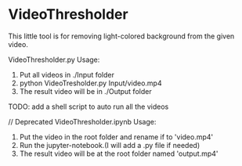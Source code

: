 # VideoThresholder

This little tool is for removing light-colored background from the given video.


VideoThresholder.py Usage:
1. Put all videos in ./Input folder
2. python VideoTresholder.py Input/video.mp4
3. The result video will be in ./Output folder

TODO: add a shell script to auto run all the videos


// Deprecated
VideoThresholder.ipynb Usage:
1. Put the video in the root folder and rename if to 'video.mp4'
2. Run the jupyter-notebook.(I will add a .py file if needed)
3. The result video will be at the root folder named 'output.mp4'
